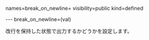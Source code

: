 names=break_on_newline=
visibility=public
kind=defined

--- break_on_newline=(val)

改行を保持した状態で出力するかどうかを設定します。


